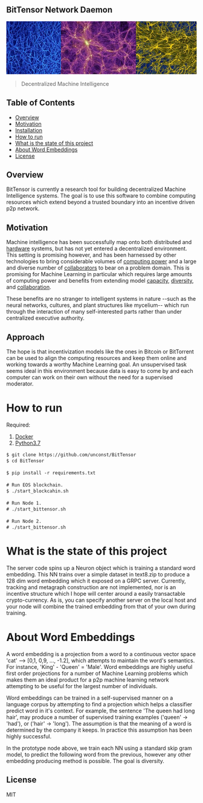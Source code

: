## BitTensor Network Daemon

<img src="mycellium.jpeg">

> Decentralized Machine Intelligence

## Table of Contents

- [Overview](#overview)
- [Motivation](#motivation)
- [Installation](#installation)
- [How to run](#how-to-run)
- [What is the state of this project](#project-state)
- [About Word Embeddings](#word-embeddings)
- [License](#license)

## Overview

BitTensor is currently a research tool for building decentralized Machine Intelligence systems. The goal is to use this software to combine computing resources which extend beyond a trusted boundary into an incentive driven p2p network.

## Motivation

Machine intelligence has been successfully map onto both distributed and [hardware](https://knowm.org/) systems, but has not yet entered a decentralized environment. This setting is promising however, and has been harnessed by other technologies to bring considerable volumes of [computing power](https://digiconomist.net/bitcoin-energy-consumption) and a large and diverse number of [collaborators](https://en.wikipedia.org/wiki/BitTorrent) to bear on a problem domain. This is promising for Machine Learning in particular which requires large amounts of computing power and benefits from extending model [capacity](https://arxiv.org/abs/1701.06538), [diversity](https://arxiv.org/pdf/1611.05725.pdf), and [collaboration](https://en.wikipedia.org/wiki/Ensemble_learning).

These benefits are no stranger to intelligent systems in nature --such as the neural networks, cultures, and plant structures like mycelium-- which run through the interaction of many self-interested parts rather than under centralized executive authority.

## Approach     

The hope is that incentivization models like the ones in Bitcoin or BitTorrent can be used to
align the computing resources and keep them online and working towards a worthy Machine Learning goal. An unsupervised task seems ideal in this environment
because data is easy to come by and each computer can work on their own without the need for a supervised moderator.

# How to run

Required:
1. [Docker](https://docs.docker.com/install/)
1. [Python3.7](https://realpython.com/installing-python/)

```
$ git clone https://github.com/unconst/BitTensor
$ cd BitTensor

$ pip install -r requirements.txt

# Run EOS blockchain.
$ ./start_blockcahin.sh

# Run Node 1.
# ./start_bittensor.sh

# Run Node 2.
# ./start_bittensor.sh

```

# What is the state of this project

The server code spins up a Neuron object which is training a standard word embedding. This NN trains over a simple dataset in text8.zip to produce a 128 dim
word embedding which it exposed on a GRPC server. Currently, tracking and metagraph construction are not implemented, nor is an incentive structure which I
hope will center around a easily transactable crypto-currency. As is, you can specify another server on the local host and your node will combine the trained
embedding from that of your own during training.

# About Word Embeddings

A word embedding is a projection from a word to a continuous vector space 'cat' --> [0,1, 0,9, ..., -1.2], which attempts to maintain the word's semantics.
For instance, 'King' - 'Queen' = 'Male'. Word embeddings are highly useful first order projections for a number of Machine Learning problems which makes
them an ideal product for a p2p machine learning network attempting to be useful for the largest number of individuals.

Word embeddings can be trained in a self-supervised manner on a language corpus by attempting to find a projection which helps a classifier predict word in
it's context. For example, the sentence 'The queen had long hair', may produce a number of supervised training examples ('queen' -> 'had'), or
('hair' -> 'long'). The assumption is that the meaning of a word is determined by the company it keeps. In practice this assumption has been highly successful.

In the prototype node above, we train each NN using a standard skip gram model, to predict the following word from the previous, however any other embedding
producing method is possible. The goal is diversity.

## License

MIT
